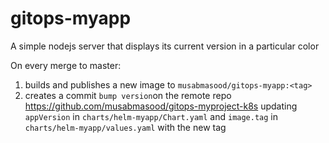 # gitops-myapp

A simple nodejs server that displays its current version in a particular color

On every merge to master:

1. builds and publishes a new image to `musabmasood/gitops-myapp:<tag>`
2. creates a commit `bump version`on the remote repo https://github.com/musabmasood/gitops-myproject-k8s updating `appVersion` in `charts/helm-myapp/Chart.yaml` and `image.tag` in `charts/helm-myapp/values.yaml` with the new tag
